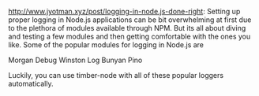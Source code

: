http://www.jyotman.xyz/post/logging-in-node.js-done-right: Setting up proper logging in Node.js applications can be bit overwhelming at first due to the plethora of modules available through NPM. But its all about diving and testing a few modules and then getting comfortable with the ones you like. Some of the popular modules for logging in Node.js are

Morgan
Debug
Winston
Log
Bunyan
Pino

Luckily, you can use timber-node with all of these popular loggers automatically.